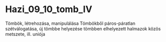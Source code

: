 # Hazi_09_10_tomb_IV
Tömbök, létrehozása, manipulálása
Tömbökből páros-páratlan szétválogatása, új tömbbe helyezése
tömbben elhelyezett halmazok közös metszete, ill. uniója
